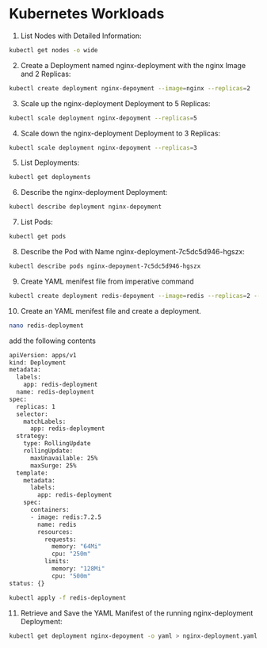 # Kubernetes Workloads

1. List Nodes with Detailed Information:
```bash
kubectl get nodes -o wide
```

2. Create a Deployment named nginx-deployment with the nginx Image and 2 Replicas:
```bash
kubectl create deployment nginx-depoyment --image=nginx --replicas=2
```

3. Scale up the nginx-deployment Deployment to 5 Replicas:
```bash
kubectl scale deployment nginx-depoyment --replicas=5
```

4. Scale down the nginx-deployment Deployment to 3 Replicas:
```bash
kubectl scale deployment nginx-depoyment --replicas=3
```

5. List Deployments:
```bash
kubectl get deployments
```

6. Describe the nginx-deployment Deployment:
```bash
kubectl describe deployment nginx-depoyment
```

7. List Pods:
```bash
kubectl get pods
```

8. Describe the Pod with Name nginx-deployment-7c5dc5d946-hgszx:
```bash
kubectl describe pods nginx-depoyment-7c5dc5d946-hgszx
```

9. Create YAML menifest file from imperative command
```bash
kubectl create deployment redis-depoyment --image=redis --replicas=2 --dry-run=client -o yaml > redis-deployment.yaml
```

10. Create an YAML menifest file and create a deployment.   

```bash
nano redis-deployment 
```
add the following contents
```bash
apiVersion: apps/v1
kind: Deployment
metadata:
  labels:
    app: redis-deployment
  name: redis-deployment
spec:
  replicas: 1
  selector:
    matchLabels:
      app: redis-deployment
  strategy:
    type: RollingUpdate
    rollingUpdate:
      maxUnavailable: 25%
      maxSurge: 25%
  template:
    metadata:
      labels:
        app: redis-deployment
    spec:
      containers:
      - image: redis:7.2.5
        name: redis
        resources:
          requests:
            memory: "64Mi"
            cpu: "250m"
          limits:
            memory: "128Mi"
            cpu: "500m"
status: {}

```
```bash
kubectl apply -f redis-deployment
```

11. Retrieve and Save the YAML Manifest of the running nginx-deployment Deployment:
```bash
kubectl get deployment nginx-depoyment -o yaml > nginx-deployment.yaml
```

